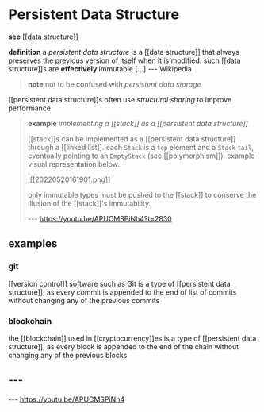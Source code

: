# Persistent Data Structure

**see** [[data structure]]

**definition** a _persistent data structure_ is a [[data structure]] that always preserves the previous version of itself when it is modified. such [[data structure]]s are **effectively** immutable [...] --- Wikipedia

> **note** not to be confused with _persistent data storage_

[[persistent data structure]]s often use _structural sharing_ to improve performance

> **example** _implementing a [[stack]] as a [[persistent data structure]]_
>
> [[stack]]s can be implemented as a [[persistent data structure]] through a [[linked list]]. each `Stack` is a `top` element and a `Stack` `tail`, eventually pointing to an `EmptyStack` (see [[polymorphism]]). example visual representation below.
>
> ![[20220520161901.png]]
>
> only immutable types must be pushed to the [[stack]] to conserve the illusion of the [[stack]]'s immutability.
>
> --- <https://youtu.be/APUCMSPiNh4?t=2830>

## examples

### git

[[version control]] software such as Git is a type of [[persistent data structure]], as every commit is appended to the end of list of commits without changing any of the previous commits

### blockchain

the [[blockchain]] used in [[cryptocurrency]]es is a type of [[persistent data structure]], as every block is appended to the end of the chain without changing any of the previous blocks

## ---

--- <https://youtu.be/APUCMSPiNh4>
